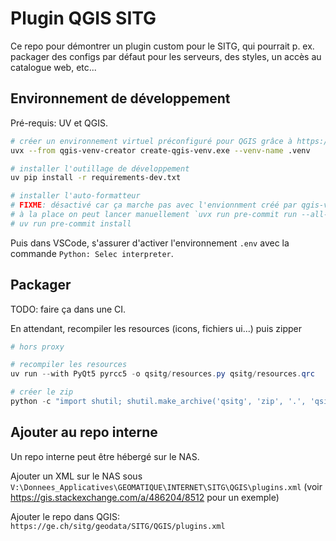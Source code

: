 # Plugin QGIS SITG

Ce repo pour démontrer un plugin custom pour le SITG, qui pourrait p. ex. packager des configs par défaut pour les serveurs, des styles, un accès au catalogue web, etc...

## Environnement de développement

Pré-requis: UV et QGIS.

```sh
# créer un environnement virtuel préconfiguré pour QGIS grâce à https://github.com/GispoCoding/qgis-venv-creator
uvx --from qgis-venv-creator create-qgis-venv.exe --venv-name .venv

# installer l'outillage de développement
uv pip install -r requirements-dev.txt

# installer l'auto-formatteur
# FIXME: désactivé car ça marche pas avec l'envionnment créé par qgis-venv-creator on dirait...
# à la place on peut lancer manuellement `uvx run pre-commit run --all-files`
# uv run pre-commit install
```

Puis dans VSCode, s'assurer d'activer l'environnement `.env` avec la commande `Python: Selec interpreter`.

## Packager

TODO: faire ça dans une CI.

En attendant, recompiler les resources (icons, fichiers ui...) puis zipper

```ps1
# hors proxy

# recompiler les resources
uv run --with PyQt5 pyrcc5 -o qsitg/resources.py qsitg/resources.qrc

# créer le zip
python -c "import shutil; shutil.make_archive('qsitg', 'zip', '.', 'qsitg')"
```

## Ajouter au repo interne

Un repo interne peut être hébergé sur le NAS.

Ajouter un XML sur le NAS sous
`V:\Donnees_Applicatives\GEOMATIQUE\INTERNET\SITG\QGIS\plugins.xml` (voir https://gis.stackexchange.com/a/486204/8512 pour un exemple)

Ajouter le repo dans QGIS:
`https://ge.ch/sitg/geodata/SITG/QGIS/plugins.xml`
